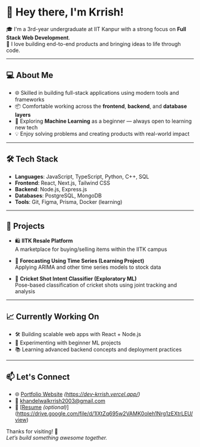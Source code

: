 # 👋 Hey there, I'm Krrish!

🎓 I'm a 3rd-year undergraduate at IIT Kanpur with a strong focus on **Full Stack Web Development**.  
🚀 I love building end-to-end products and bringing ideas to life through code.

---

## 💻 About Me

- 🌐 Skilled in building full-stack applications using modern tools and frameworks  
- 📦 Comfortable working across the **frontend**, **backend**, and **database layers**  
- 🤖 Exploring **Machine Learning** as a beginner — always open to learning new tech  
- 💡 Enjoy solving problems and creating products with real-world impact  

---

## 🛠️ Tech Stack

- **Languages**: JavaScript, TypeScript, Python, C++, SQL  
- **Frontend**: React, Next.js, Tailwind CSS  
- **Backend**: Node.js, Express.js  
- **Databases**: PostgreSQL, MongoDB  
- **Tools**: Git, Figma, Prisma, Docker (learning)  

---

## 💼 Projects

- 🛍️ **IITK Resale Platform**  
  A marketplace for buying/selling items within the IITK campus  

- 🧠 **Forecasting Using Time Series (Learning Project)**  
  Applying ARIMA and other time series models to stock data  

- 🏏 **Cricket Shot Intent Classifier (Exploratory ML)**  
  Pose-based classification of cricket shots using joint tracking and analysis  

---

## 📈 Currently Working On

- 🛠️ Building scalable web apps with React + Node.js  
- 🧪 Experimenting with beginner ML projects  
- 📚 Learning advanced backend concepts and deployment practices  

---

## 📫 Let's Connect

- 🌐 [Portfolio Website](#) *(https://dev-krrish.vercel.app/)*  
- 📧 khandelwalkrrish2003@gmail.com   
- 💼 [[Resume](#) *(optional)*](https://drive.google.com/file/d/1lXtZq695w2VAMK0oIeh1Nrg1zEXtrLEU/view)

Thanks for visiting! 🚀  
*Let’s build something awesome together.*
